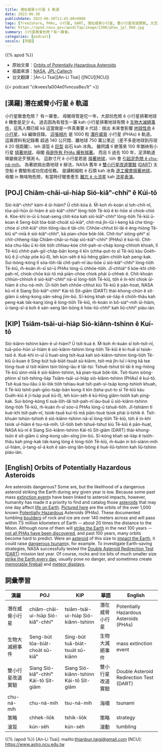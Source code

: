 ```yaml
---
title: 潛在威脅小行星 ê 軌道
date: 2023-06-30
publishdate: 2023-06-30T11:45:00+0800
tags: [free2share, PHAs, 小行星, DART, 潛在威脅小行星, 雙小行星改道實驗, 太空船]
hero: https://apod.nasa.gov/apod/fap/image/2306/phas_jpl_960.jpg
summary: 小行星敢會危險？有一寡會。
categories: [podcast]
vocals: [阿錕]
---
```


{{% apod %}}

- 原始文章：[Orbits of Potentially Hazardous Asteroids](https://apod.nasa.gov/apod/ap230630.html)
- 插圖來源：[NASA](https://www.nasa.gov/), [JPL-Caltech](https://www.jpl.nasa.gov/)
- 台文翻譯：[An-Li Tsai][An-Li Tsai] ([NCU][NCU])

{{< podcast "clkvees1a004e01vncus8eu1t" >}}

## [漢羅] 潛在威脅小行星 ê 軌道
小行星敢會危險？
有一寡會。
毋閣毋管是佗一年，大部份危險 ê 小行星挵著地球 ê 機會是足少 ê。
過去因為有發生一寡 kah 小行星挵著地球有關 ê [生物大滅絕事件][extinction event]，這馬人類已經 kā 這當做是一件真重要 ê 代誌：揣出 未來會影響 [地球性命][life on Earth] ê [小行星][asteroids]，kā 編做目錄。
[這張相片][Pictured here] 是 1000 粒 [潛在威脅][Potentially Hazardous] 小行星 (PHAs) ê 軌道。
這寡資料有記錄著 超過 140 公尺闊、離地球 750 萬公里近（差不多是地球到月球 ê 20 倍距離）、leh 滾踅 ê [巨型][boulders] 岩石 kah 冰角。
雖罔講 tī 紲落來 100 年猶袂有小行星 [挵著地球][strike the Earth]，毋閣 [毋是所有 PHAs 攏有揣著][not all PHAs have been discovered]。
而且 tī 過去 100 年，足濟軌道嘛變做足歹預測 ê。
這款寸尺 ê 小行星若是 [挵著地球][impact the Earth]，to̍h 會 [引起足危險 ê chu-ná-mih][dangerous tsunami]。
為著欲揣出救地球 ê 辦法，NASA 舊年 ê [雙小行星改道實驗][Double Asteroid Redirection Test] ([DART][DART]) 太空船 ê 實驗有成功完成任務。
是講較細粒 ê 石頭 kah 冰角 [逐工攏會挵著地球][strike the Earth every day]，毋閣 in 無啥物危險，有當時仔閣會產生 [難忘 ê 火流星][memorable fireball] kah [流星表演][meteor displays]。

## [POJ] Chiâm-chāi-ui-hia̍p Sió-kiâⁿ-chhiⁿ ê Kúi-tō
Sió-kiâⁿ-chhiⁿ kám-ē ûi-hiám?
Ū chi̍t-kóa ē.
M̄-koh m̄-koán sī toh-chi̍t-nî, tōa-pō͘-hūn ûi-hiám ê sió-kiâⁿ-chhiⁿ lòng-tio̍h Tē-kiû ê ki-hōe sī chiok-chió ê.
Kòe-khì in-ūi ū hoat-seng chi̍t-kóa kah sió-kiâⁿ-chhiⁿ lòng-tio̍h Tē-kiû ū-koan ê Seng-bu̍t tōa-bia̍t-choa̍t sū-kiāⁿ, chit-má jîn-lūi í-keng kā che tòng-chòe sī chi̍t-kiāⁿ chin tiōng-iàu ê tāi-chì:
Chhōe-chhut bī-lâi ē éng-hióng Tē-kiû sìⁿ-miā ê sió-kiâⁿ-chhiⁿ, kā pian-chòe bo̍k-lo̍k.
Chit-tiuⁿ siòng-phìⁿ sī chi̍t-chheng-lia̍p Chiâm-chāi-ui-hia̍p sió-kiâⁿ-chhiⁿ (PHAs) ê kúi-tō.
Chit-kóa chu-liāu ū kì-lo̍k tio̍h chhiau-kòe chi̍t-pah-sì-cha̍p kong-chhioh khoah, lî Tē-kiû chhit-pah-gō͘-cha̍p-bān kong-lí kīn (chha-put-to sī Tē-kiû kàu Goe̍h-kiû ê jī-cha̍p pōe kū-lî), leh kún-se̍h ê kū-hêng giâm-chio̍h kah peng-kak.
Sui-bóng-kóng tī sòa-lo̍h-lâi chi̍t-pah-nî iáu-bōe ū sió-kiâⁿ-chhiⁿ lòng-tio̍h Tē-kiû, m̄-koán m̄-sī só͘-ū PHAs lóng-ū chhōe-tio̍h.
Jî-chhiáⁿ tī kòe-khì chi̍t-pah-nî, chiok-chōe kúi-tō mā piàn-chòe chiok phái ū-chhek ê.
Chit-khoán chhùn-chhioh ê sió-kiâⁿ-chhiⁿ nā-sī lòng-tio̍h Tē-kiû, to̍h ē ín-khí chiok ûi-hiám ê chu-ná-mih.
Ūi-tio̍h beh chhōe-chhut kiù Tē-kiû ê pān-hoat, NASA kū-nî ê Siang Sió-kiâⁿ-chhiⁿ Kái-tō Si̍t-giām (DART) thài-khong-chûn ê si̍t-giām ū sêng-kong oân-sêng jīm-bū.
Sī-kóng khah sè-lia̍p ê chio̍h-thâu kah peng-kak ta̍k-kang lóng ē lòng-tio̍h Tē-kiû, m̄-koán in bô-siáⁿ-mih ûi-hiám, ū-tang-sî-á koh ē sán-seng lân-bōng ê hóe-liû-chhiⁿ kah liû-chhiⁿ piáu-ián.

## [KIP] Tsiâm-tsāi-ui-hia̍p Sió-kiânn-tshinn ê Kuí-tō
Sió-kiânn-tshinn kám-ē uî-hiám?
Ū tsi̍t-kuá ē.
M̄-koh m̄-kuán sī toh-tsi̍t-nî, tuā-pōo-hūn uî-hiám ê sió-kiânn-tshinn lòng-tio̍h Tē-kiû ê ki-huē sī tsiok-tsió ê.
Kuè-khì in-uī ū huat-sing tsi̍t-kuá kah sió-kiânn-tshinn lòng-tio̍h Tē-kiû ū-kuan ê Sing-bu̍t tuā-bia̍t-tsua̍t sū-kiānn, tsit-má jîn-luī í-king kā tse tòng-tsuè sī tsi̍t-kiānn tsin tiōng-iàu ê tāi-tsì:
Tshuē-tshut bī-lâi ē íng-hióng Tē-kiû sìnn-miā ê sió-kiânn-tshinn, kā pian-tsuè bo̍k-lo̍k.
Tsit-tiunn siòng-phìnn sī tsi̍t-tshing-lia̍p Tsiâm-tsāi-ui-hia̍p sió-kiânn-tshinn (PHAs) ê kuí-tō.
Tsit-kuá tsu-liāu ū kì-lo̍k tio̍h tshiau-kuè tsi̍t-pah-sì-tsa̍p kong-tshioh khuah, lî Tē-kiû tshit-pah-gōo-tsa̍p-bān kong-lí kīn (tsha-put-to sī Tē-kiû kàu Gue̍h-kiû ê jī-tsa̍p puē kū-lî), leh kún-se̍h ê kū-hîng giâm-tsio̍h kah ping-kak.
Sui-bóng-kóng tī suà-lo̍h-lâi tsi̍t-pah-nî iáu-buē ū sió-kiânn-tshinn lòng-tio̍h Tē-kiû, m̄-kuán m̄-sī sóo-ū PHAs lóng-ū tshuē-tio̍h.
Jî-tshiánn tī kuè-khì tsi̍t-pah-nî, tsiok-tsuē kuí-tō mā piàn-tsuè tsiok phái ū-tshik ê.
Tsit-khuán tshùn-tshioh ê sió-kiânn-tshinn nā-sī lòng-tio̍h Tē-kiû, to̍h ē ín-khí tsiok uî-hiám ê tsu-ná-mih.
Uī-tio̍h beh tshuē-tshut kiù Tē-kiû ê pān-huat, NASA kū-nî ê Siang Sió-kiânn-tshinn Kái-tō Si̍t-giām (DART) thài-khong-tsûn ê si̍t-giām ū sîng-kong uân-sîng jīm-bū.
Sī-kóng khah sè-lia̍p ê tsio̍h-thâu kah ping-kak ta̍k-kang lóng ē lòng-tio̍h Tē-kiû, m̄-kuán in bô-siánn-mih uî-hiám, ū-tang-sî-á koh ē sán-sing lân-bōng ê hué-liû-tshinn kah liû-tshinn piáu-ián.

## [English] Orbits of Potentially Hazardous Asteroids
Are asteroids dangerous?
Some are, but the likelihood of a dangerous asteroid striking the Earth during any given year is low.
Because some past mass [extinction event][extinction event]s have been linked to asteroid impacts, however, humanity has made it a priority to find and catalog those [asteroids][asteroids] that may one day affect [life on Earth][life on Earth].
[Pictured here][Pictured here] are the orbits of the over 1,000 known [Potentially Hazardous][Potentially Hazardous] Asteroids (PHAs).
These documented tumbling [boulders][boulders] of rock and ice are over 140 meters across and will pass within 7.5 million kilometers of Earth -- about 20 times the distance to the Moon.
Although none of them will [strike the Earth][strike the Earth] in the next 100 years -- [not all PHAs have been discovered][not all PHAs have been discovered], and past 100 years, many orbits become hard to predict.
Were an [asteroid][asteroid] of this size to [impact the Earth][impact the Earth], it could raise [dangerous tsunami][dangerous tsunami]s, for example.
To investigate Earth-saving strategies, NASA successfully tested the [Double Asteroid Redirection Test][Double Asteroid Redirection Test] ([DART][DART]) mission last year.
Of course, rocks and ice bits of much smaller size [strike the Earth every day][strike the Earth every day], usually pose no danger, and sometimes create [memorable fireball][memorable fireball] and [meteor displays][meteor displays].

## 詞彙學習

|漢羅|POJ|KIP|華語|English|
|-|-|-|-|-|
|潛在威脅小行星|chiâm-chāi-ui-hia̍p Sió-kiâⁿ-chhiⁿ|tsiâm-tsāi-ui-hia̍p Sió-kiânn-tshinn|潛在威脅小行星|Potentially Hazardous Asteroids (PHAs)|
|生物大滅絕事件|Seng-bu̍t tōa-bia̍t-choa̍t sū-kiāⁿ|Sing-bu̍t tuā-bia̍t-tsua̍t sū-kiānn|生物大滅絕事件|mass extinction event|
|雙小行星改道實驗|Siang Sió-kiâⁿ-chhiⁿ Kái-tō Si̍t-giām|Siang Sió-kiânn-tshinn Kái-tō Si̍t-giām|雙小行星改道實驗|Double Asteroid Redirection Test (DART)|
|chu-ná-mih|chu-ná-mih|tsu-ná-mih|海嘯|tsunami|
|策略|chhek-lio̍k|tshik-lio̍k|策略|strategy|
|滾踅|kún-se̍h|kún-se̍h|滾動|tumbling|

{{% /apod %}}
[An-Li Tsai]: mailto:thianbun.taigi@gmail.com
[NCU]: https://www.astro.ncu.edu.tw

[copyright]: https://apod.nasa.gov/apod/fap/lib/about_apod.html#srapply
[License]: https://creativecommons.org/licenses/by/2.0/

[extinction event]:https://en.wikipedia.org/wiki/Cretaceous%E2%80%93Paleogene_extinction_event
[asteroids]:https://www.jpl.nasa.gov/asteroid-watch
[life on Earth]:https://apod.nasa.gov/apod/ap230521.html
[Pictured here]:https://photojournal.jpl.nasa.gov/catalog/PIA17041
[Potentially Hazardous]:https://en.wikipedia.org/wiki/Potentially_hazardous_object
[boulders]:https://commons.wikimedia.org/wiki/File:Balanced_Rock.jpg
[strike the Earth]:https://www.youtube.com/watch?v=_COcHHvte-0
[not all PHAs have been discovered]:https://www.nasa.gov/mission_pages/WISE/multimedia/gallery/neowise/pia14734.html
[asteroid]:https://www.vaticanobservatory.org/sacred-space-astronomy/astronomy-picture-of-the-day-apod-authors-get-asteroid-named-after-them/
[impact the Earth]:https://en.wikipedia.org/wiki/Impact_event
[dangerous tsunami]:https://youtu.be/6scCF_8YN70
[Double Asteroid Redirection Test]:https://www.nasa.gov/planetarydefense/dart
[DART]:https://apod.nasa.gov/apod/ap220927.html
[strike the Earth every day]:https://apod.nasa.gov/apod/ap210131.html
[memorable fireball]:https://apod.nasa.gov/apod/ap110123.html
[meteor displays]:https://apod.nasa.gov/apod/ap121119.html
